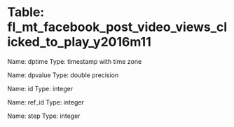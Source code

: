 Table: fl_mt_facebook_post_video_views_clicked_to_play_y2016m11
===============================================================

Name: dptime
Type: timestamp with time zone

Name: dpvalue
Type: double precision

Name: id
Type: integer

Name: ref_id
Type: integer

Name: step
Type: integer


